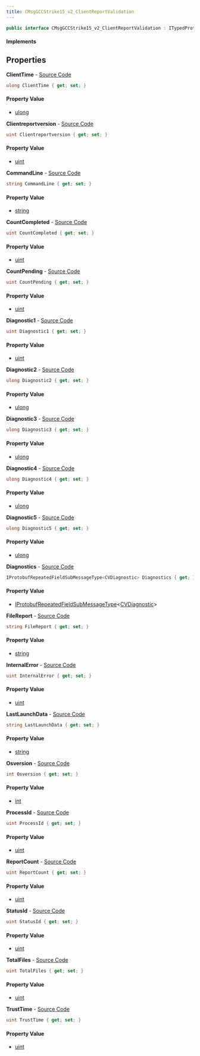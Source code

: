 ```yaml
---
title: CMsgGCCStrike15_v2_ClientReportValidation
---
```


```csharp
public interface CMsgGCCStrike15_v2_ClientReportValidation : ITypedProtobuf<CMsgGCCStrike15_v2_ClientReportValidation>, INativeHandle
```

#### Implements

## Properties

**ClientTime** - [Source Code](https://github.com/swiftly-solution/swiftlys2/blob/main/managed/src/SwiftlyS2.Generated/Protobufs/Interfaces/CMsgGCCStrike15_v2_ClientReportValidation.cs#L61)

```csharp
ulong ClientTime { get; set; }
```

#### Property Value

- [ulong](https://learn.microsoft.com/dotnet/api/system.uint64)

**Clientreportversion** - [Source Code](https://github.com/swiftly-solution/swiftlys2/blob/main/managed/src/SwiftlyS2.Generated/Protobufs/Interfaces/CMsgGCCStrike15_v2_ClientReportValidation.cs#L40)

```csharp
uint Clientreportversion { get; set; }
```

#### Property Value

- [uint](https://learn.microsoft.com/dotnet/api/system.uint32)

**CommandLine** - [Source Code](https://github.com/swiftly-solution/swiftlys2/blob/main/managed/src/SwiftlyS2.Generated/Protobufs/Interfaces/CMsgGCCStrike15_v2_ClientReportValidation.cs#L16)

```csharp
string CommandLine { get; set; }
```

#### Property Value

- [string](https://learn.microsoft.com/dotnet/api/system.string)

**CountCompleted** - [Source Code](https://github.com/swiftly-solution/swiftlys2/blob/main/managed/src/SwiftlyS2.Generated/Protobufs/Interfaces/CMsgGCCStrike15_v2_ClientReportValidation.cs#L31)

```csharp
uint CountCompleted { get; set; }
```

#### Property Value

- [uint](https://learn.microsoft.com/dotnet/api/system.uint32)

**CountPending** - [Source Code](https://github.com/swiftly-solution/swiftlys2/blob/main/managed/src/SwiftlyS2.Generated/Protobufs/Interfaces/CMsgGCCStrike15_v2_ClientReportValidation.cs#L28)

```csharp
uint CountPending { get; set; }
```

#### Property Value

- [uint](https://learn.microsoft.com/dotnet/api/system.uint32)

**Diagnostic1** - [Source Code](https://github.com/swiftly-solution/swiftlys2/blob/main/managed/src/SwiftlyS2.Generated/Protobufs/Interfaces/CMsgGCCStrike15_v2_ClientReportValidation.cs#L46)

```csharp
uint Diagnostic1 { get; set; }
```

#### Property Value

- [uint](https://learn.microsoft.com/dotnet/api/system.uint32)

**Diagnostic2** - [Source Code](https://github.com/swiftly-solution/swiftlys2/blob/main/managed/src/SwiftlyS2.Generated/Protobufs/Interfaces/CMsgGCCStrike15_v2_ClientReportValidation.cs#L49)

```csharp
ulong Diagnostic2 { get; set; }
```

#### Property Value

- [ulong](https://learn.microsoft.com/dotnet/api/system.uint64)

**Diagnostic3** - [Source Code](https://github.com/swiftly-solution/swiftlys2/blob/main/managed/src/SwiftlyS2.Generated/Protobufs/Interfaces/CMsgGCCStrike15_v2_ClientReportValidation.cs#L52)

```csharp
ulong Diagnostic3 { get; set; }
```

#### Property Value

- [ulong](https://learn.microsoft.com/dotnet/api/system.uint64)

**Diagnostic4** - [Source Code](https://github.com/swiftly-solution/swiftlys2/blob/main/managed/src/SwiftlyS2.Generated/Protobufs/Interfaces/CMsgGCCStrike15_v2_ClientReportValidation.cs#L64)

```csharp
ulong Diagnostic4 { get; set; }
```

#### Property Value

- [ulong](https://learn.microsoft.com/dotnet/api/system.uint64)

**Diagnostic5** - [Source Code](https://github.com/swiftly-solution/swiftlys2/blob/main/managed/src/SwiftlyS2.Generated/Protobufs/Interfaces/CMsgGCCStrike15_v2_ClientReportValidation.cs#L67)

```csharp
ulong Diagnostic5 { get; set; }
```

#### Property Value

- [ulong](https://learn.microsoft.com/dotnet/api/system.uint64)

**Diagnostics** - [Source Code](https://github.com/swiftly-solution/swiftlys2/blob/main/managed/src/SwiftlyS2.Generated/Protobufs/Interfaces/CMsgGCCStrike15_v2_ClientReportValidation.cs#L70)

```csharp
IProtobufRepeatedFieldSubMessageType<CVDiagnostic> Diagnostics { get; }
```

#### Property Value

- [IProtobufRepeatedFieldSubMessageType](/docs/api/shared/netmessages/iprotobufrepeatedfieldsubmessagetype-1)<[CVDiagnostic](/docs/api/shared/protobufdefinitions/cvdiagnostic)>

**FileReport** - [Source Code](https://github.com/swiftly-solution/swiftlys2/blob/main/managed/src/SwiftlyS2.Generated/Protobufs/Interfaces/CMsgGCCStrike15_v2_ClientReportValidation.cs#L13)

```csharp
string FileReport { get; set; }
```

#### Property Value

- [string](https://learn.microsoft.com/dotnet/api/system.string)

**InternalError** - [Source Code](https://github.com/swiftly-solution/swiftlys2/blob/main/managed/src/SwiftlyS2.Generated/Protobufs/Interfaces/CMsgGCCStrike15_v2_ClientReportValidation.cs#L22)

```csharp
uint InternalError { get; set; }
```

#### Property Value

- [uint](https://learn.microsoft.com/dotnet/api/system.uint32)

**LastLaunchData** - [Source Code](https://github.com/swiftly-solution/swiftlys2/blob/main/managed/src/SwiftlyS2.Generated/Protobufs/Interfaces/CMsgGCCStrike15_v2_ClientReportValidation.cs#L55)

```csharp
string LastLaunchData { get; set; }
```

#### Property Value

- [string](https://learn.microsoft.com/dotnet/api/system.string)

**Osversion** - [Source Code](https://github.com/swiftly-solution/swiftlys2/blob/main/managed/src/SwiftlyS2.Generated/Protobufs/Interfaces/CMsgGCCStrike15_v2_ClientReportValidation.cs#L37)

```csharp
int Osversion { get; set; }
```

#### Property Value

- [int](https://learn.microsoft.com/dotnet/api/system.int32)

**ProcessId** - [Source Code](https://github.com/swiftly-solution/swiftlys2/blob/main/managed/src/SwiftlyS2.Generated/Protobufs/Interfaces/CMsgGCCStrike15_v2_ClientReportValidation.cs#L34)

```csharp
uint ProcessId { get; set; }
```

#### Property Value

- [uint](https://learn.microsoft.com/dotnet/api/system.uint32)

**ReportCount** - [Source Code](https://github.com/swiftly-solution/swiftlys2/blob/main/managed/src/SwiftlyS2.Generated/Protobufs/Interfaces/CMsgGCCStrike15_v2_ClientReportValidation.cs#L58)

```csharp
uint ReportCount { get; set; }
```

#### Property Value

- [uint](https://learn.microsoft.com/dotnet/api/system.uint32)

**StatusId** - [Source Code](https://github.com/swiftly-solution/swiftlys2/blob/main/managed/src/SwiftlyS2.Generated/Protobufs/Interfaces/CMsgGCCStrike15_v2_ClientReportValidation.cs#L43)

```csharp
uint StatusId { get; set; }
```

#### Property Value

- [uint](https://learn.microsoft.com/dotnet/api/system.uint32)

**TotalFiles** - [Source Code](https://github.com/swiftly-solution/swiftlys2/blob/main/managed/src/SwiftlyS2.Generated/Protobufs/Interfaces/CMsgGCCStrike15_v2_ClientReportValidation.cs#L19)

```csharp
uint TotalFiles { get; set; }
```

#### Property Value

- [uint](https://learn.microsoft.com/dotnet/api/system.uint32)

**TrustTime** - [Source Code](https://github.com/swiftly-solution/swiftlys2/blob/main/managed/src/SwiftlyS2.Generated/Protobufs/Interfaces/CMsgGCCStrike15_v2_ClientReportValidation.cs#L25)

```csharp
uint TrustTime { get; set; }
```

#### Property Value

- [uint](https://learn.microsoft.com/dotnet/api/system.uint32)

